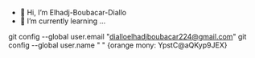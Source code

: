 - 👋 Hi, I’m Elhadj-Boubacar-Diallo
- 🌱 I’m currently learning ...
  
git config --global user.email "dialloelhadjboubacar224@gmail.com"
git config --global user.name " "
{orange mony: YpstC@aQKyp9JEX}
